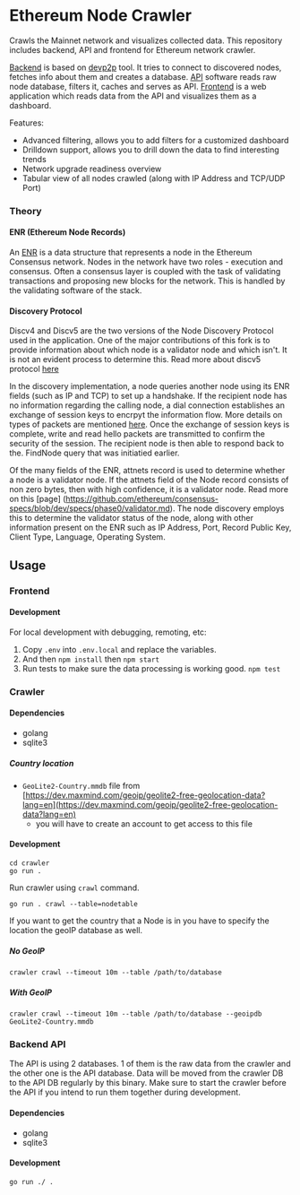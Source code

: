 # Ethereum Node Crawler

Crawls the Mainnet network and visualizes collected data. This repository includes backend, API and frontend for Ethereum network crawler. 

[Backend](./crawler) is based on [devp2p](https://github.com/ethereum/go-ethereum/tree/master/cmd/devp2p) tool. It tries to connect to discovered nodes, fetches info about them and creates a database. [API](./api) software reads raw node database, filters it, caches and serves as API. [Frontend](./frontend) is a web application which reads data from the API and visualizes them as a dashboard. 

Features:
- Advanced filtering, allows you to add filters for a customized dashboard
- Drilldown support, allows you to drill down the data to find interesting trends
- Network upgrade readiness overview
- Tabular view of all nodes crawled (along with IP Address and TCP/UDP Port)

### Theory

#### ENR (Ethereum Node Records)
An [ENR](https://github.com/ethereum/EIPs/blob/master/EIPS/eip-778.md) is a data structure that represents a node in the Ethereum Consensus network. Nodes in the network have two roles - execution and consensus. Often a consensus layer is coupled with the task of validating transactions and proposing new blocks for the network. This is handled by the validating software of the stack.

#### Discovery Protocol
Discv4 and Discv5 are the two versions of the Node Discovery Protocol used in the application. One of the major contributions of this fork is to provide information about which node is a validator node and which isn't. It is not an evident process to determine this. Read more about discv5 protocol [here](https://github.com/ethereum/devp2p/blob/master/discv5/discv5-theory.md)

In the discovery implementation, a node queries another node using its ENR fields (such as IP and TCP) to set up a handshake. If the recipient node has no information regarding the calling node, a dial connection establishes an exchange of session keys to encrpyt the information flow. More details on types of packets are mentioned [here](https://github.com/ethereum/devp2p/blob/master/discv5/discv5-wire.md). Once the exchange of session keys is complete, write and read hello packets are transmitted to confirm the security of the session. The recipient node is then able to respond back to the. FindNode query that was initiatied earlier.

Of the many fields of the ENR, attnets record is used to determine whether a node is a validator node. If the attnets field of the Node record consists of non zero bytes, then with high confidence, it is a validator node. Read more on this [page] (https://github.com/ethereum/consensus-specs/blob/dev/specs/phase0/validator.md). The node discovery employs this to determine the validator status of the node, along with other information present on the ENR such as IP Address, Port, Record Public Key, Client Type, Language, Operating System.


## Usage
### Frontend 
#### Development
For local development with debugging, remoting, etc:
1. Copy `.env` into `.env.local` and replace the variables. 
1. And then `npm install` then `npm start`
1. Run tests to make sure the data processing is working good. `npm test`


### Crawler

#### Dependencies

- golang
- sqlite3

##### Country location

- `GeoLite2-Country.mmdb` file from [https://dev.maxmind.com/geoip/geolite2-free-geolocation-data?lang=en](https://dev.maxmind.com/geoip/geolite2-free-geolocation-data?lang=en)
	- you will have to create an account to get access to this file

#### Development

```
cd crawler
go run .
```
Run crawler using `crawl` command. 
```
go run . crawl --table=nodetable
```
If you want to get the country that a Node is in you have to specify the location the geoIP database as well.

##### No GeoIP
```
crawler crawl --timeout 10m --table /path/to/database
```
##### With GeoIP

```
crawler crawl --timeout 10m --table /path/to/database --geoipdb GeoLite2-Country.mmdb
```

### Backend API

The API is using 2 databases. 1 of them is the raw data from the crawler and the other one is the API database.
Data will be moved from the crawler DB to the API DB regularly by this binary.
Make sure to start the crawler before the API if you intend to run them together during development.

#### Dependencies

- golang
- sqlite3

#### Development
```
go run ./ .
```
